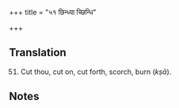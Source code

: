 +++
title = "५१ छिन्ध्या च्छिन्धि"

+++
## Translation
51. Cut thou, cut on, cut forth, scorch, burn (*kṣā*).

## Notes

